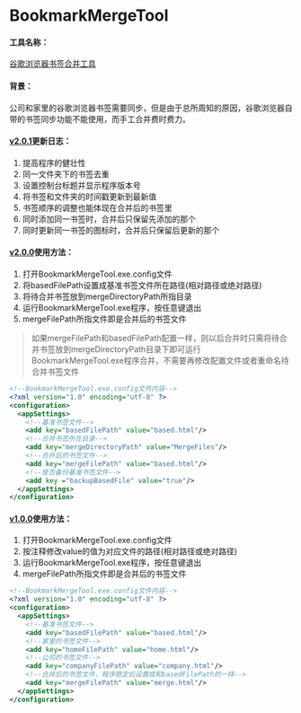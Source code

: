 # BookmarkMergeTool

#### 工具名称：

[谷歌浏览器书签合并工具](https://github.com/NeedJustWord/BookmarkMergeTool)



#### 背景：

公司和家里的谷歌浏览器书签需要同步，但是由于总所周知的原因，谷歌浏览器自带的书签同步功能不能使用，而手工合并费时费力。



#### [v2.0.1](https://github.com/NeedJustWord/BookmarkMergeTool/blob/master/Exes/BookmarkMergeTool%20v2.0.1.rar)更新日志：

1. 提高程序的健壮性
2. 同一文件夹下的书签去重
3. 设置控制台标题并显示程序版本号
4. 将书签和文件夹的时间戳更新到最新值
5. 书签顺序的调整也能体现在合并后的书签里
6. 同时添加同一书签时，合并后只保留先添加的那个
7. 同时更新同一书签的图标时，合并后只保留后更新的那个



#### [v2.0.0](https://github.com/NeedJustWord/BookmarkMergeTool/blob/master/Exes/BookmarkMergeTool%20v2.0.0.rar)使用方法：

1. 打开BookmarkMergeTool.exe.config文件
2. 将basedFilePath设置成基准书签文件所在路径(相对路径或绝对路径)
3. 将待合并书签放到mergeDirectoryPath所指目录
4. 运行BookmarkMergeTool.exe程序，按任意键退出
5. mergeFilePath所指文件即是合并后的书签文件

>如果mergeFilePath和basedFilePath配置一样，则以后合并时只需将待合并书签放到mergeDirectoryPath目录下即可运行BookmarkMergeTool.exe程序合并，不需要再修改配置文件或者重命名待合并书签文件

```xml
<!--BookmarkMergeTool.exe.config文件内容-->
<?xml version="1.0" encoding="utf-8" ?>
<configuration>
  <appSettings>
    <!--基准书签文件-->
    <add key="basedFilePath" value="based.html"/>
    <!--合并书签所在目录-->
    <add key="mergeDirectoryPath" value="MergeFiles"/>
    <!--合并后的书签文件-->
    <add key="mergeFilePath" value="based.html"/>
    <!--是否备份基准书签文件-->
    <add key ="backupBasedFile" value="true"/>
  </appSettings>
</configuration>
```



#### [v1.0.0](https://github.com/NeedJustWord/BookmarkMergeTool/blob/master/Exes/BookmarkMergeTool%20v1.0.0.rar)使用方法：

1. 打开BookmarkMergeTool.exe.config文件
2. 按注释修改value的值为对应文件的路径(相对路径或绝对路径)
3. 运行BookmarkMergeTool.exe程序，按任意键退出
4. mergeFilePath所指文件即是合并后的书签文件

```xml
<!--BookmarkMergeTool.exe.config文件内容-->
<?xml version="1.0" encoding="utf-8" ?>
<configuration>
  <appSettings>
    <!--基准书签文件-->
    <add key="basedFilePath" value="based.html"/>
    <!--家里的书签文件-->
    <add key="homeFilePath" value="home.html"/>
    <!--公司的书签文件-->
    <add key="companyFilePath" value="company.html"/>
    <!--合并后的书签文件，程序稳定后设置成和basedFilePath的一样-->
    <add key="mergeFilePath" value="merge.html"/>
  </appSettings>
</configuration>
```

